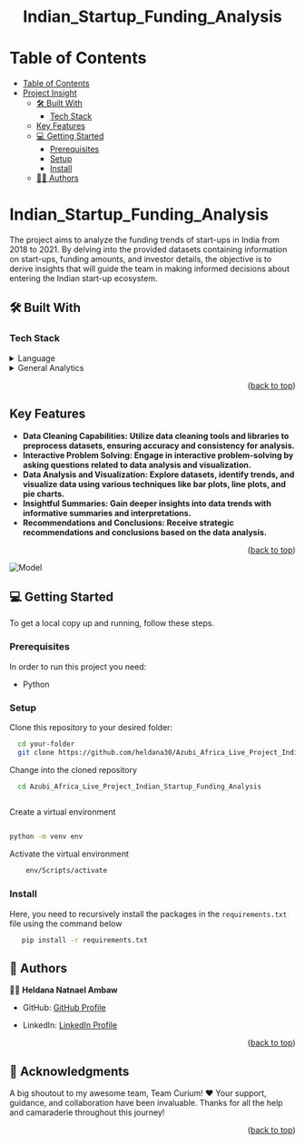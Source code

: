 <a name="readme-top"></a>

<div align="center">
  <h1><b>Indian_Startup_Funding_Analysis</b></h1>
</div>
<!-- TABLE OF CONTENTS -->

#  Table of Contents

- [Table of Contents](#-table-of-contents)
- [Project Insight ](#project-insight-)
  - [🛠 Built With ](#-built-with-)
    - [Tech Stack ](#tech-stack-)
  - [Key Features ](#key-features-)
  - [💻 Getting Started ](#-getting-started-)
    - [Prerequisites](#prerequisites)
    - [Setup](#setup)
    - [Install](#install)
  - [👩‍💻 Authors ](#-authors-)


<!-- PROJECT DESCRIPTION -->

# Indian_Startup_Funding_Analysis <a name="about-project"></a>

The project aims to analyze the funding trends of start-ups in India from 2018 to 2021. By delving into the provided datasets containing information on start-ups, funding amounts, and investor details, the objective is to derive insights that will guide the team in making informed decisions about entering the Indian start-up ecosystem.

## 🛠 Built With <a name="built-with"></a>

### Tech Stack <a name="tech-stack"></a>

<details>
<summary>Language</summary>
  <ul>
    <li><a href="">Python</a></li>
  </ul>
</details>

<details>
<summary>General Analytics</summary>
  <ul>
    <li><a href="">Power BI</a></li>
  </ul>
</details>

<p align="right">(<a href="#readme-top">back to top</a>)</p>

<!-- Features -->

## Key Features <a name="key-features"></a>

- **Data Cleaning Capabilities: Utilize data cleaning tools and libraries to preprocess datasets, ensuring accuracy and consistency for analysis.**
- **Interactive Problem Solving: Engage in interactive problem-solving by asking questions related to data analysis and visualization.**
- **Data Analysis and Visualization: Explore datasets, identify trends, and visualize data using various techniques like bar plots, line plots, and pie charts.**
- **Insightful Summaries: Gain deeper insights into data trends with informative summaries and interpretations.**
- **Recommendations and Conclusions: Receive strategic recommendations and conclusions based on the data analysis.**

<p align="right">(<a href="#readme-top">back to top</a>)</p>

![Model]()

<!-- GETTING STARTED -->

## 💻 Getting Started <a name="getting-started"></a>


To get a local copy up and running, follow these steps.

### Prerequisites

In order to run this project you need:

- Python


### Setup

Clone this repository to your desired folder:


```sh
  cd your-folder
  git clone https://github.com/heldana30/Azubi_Africa_Live_Project_Indian_Startup_Funding_Analysis.git
```
Change into the cloned repository

```sh
  cd Azubi_Africa_Live_Project_Indian_Startup_Funding_Analysis
  
```

Create a virtual environment

```sh

python -m venv env

```

Activate the virtual environment

```sh
    env/Scripts/activate
```
### Install

Here, you need to recursively install the packages in the `requirements.txt` file using the command below 

```sh
   pip install -r requirements.txt
```
<!-- AUTHORS -->

## 👥 Authors <a name="authors"></a>

👩‍💻 **Heldana Natnael Ambaw**

- GitHub: [GitHub Profile](https://github.com/heldana30)

- LinkedIn: [LinkedIn Profile](https://www.linkedin.com/in/heldana-n/)

<p align="right">(<a href="#readme-top">back to top</a>)</p>

<!-- ACKNOWLEDGEMENTS -->

## 🙏 Acknowledgments <a name="acknowledgements"></a>

A big shoutout to my awesome team, Team Curium! ♥
Your support, guidance, and collaboration have been invaluable. Thanks for all the help and camaraderie throughout this journey!

<p align="right">(<a href="#readme-top">back to top</a>)</p>

